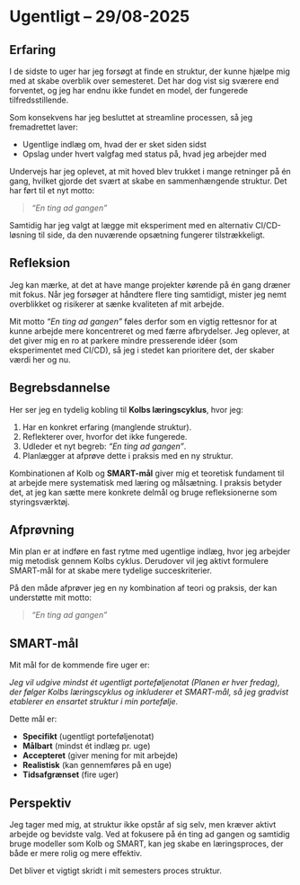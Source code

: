# Ugentligt – 29/08-2025

## __Erfaring__  
I de sidste to uger har jeg forsøgt at finde en struktur, der kunne hjælpe mig med at skabe overblik over semesteret. Det har dog vist sig sværere end forventet, og jeg har endnu ikke fundet en model, der fungerede tilfredsstillende.  

Som konsekvens har jeg besluttet at streamline processen, så jeg fremadrettet laver:  
- Ugentlige indlæg om, hvad der er sket siden sidst  
- Opslag under hvert valgfag med status på, hvad jeg arbejder med  

Undervejs har jeg oplevet, at mit hoved blev trukket i mange retninger på én gang, hvilket gjorde det svært at skabe en sammenhængende struktur. Det har ført til et nyt motto:  

> *“En ting ad gangen”*  

Samtidig har jeg valgt at lægge mit eksperiment med en alternativ CI/CD-løsning til side, da den nuværende opsætning fungerer tilstrækkeligt.  

## __Refleksion__  
Jeg kan mærke, at det at have mange projekter kørende på én gang dræner mit fokus. Når jeg forsøger at håndtere flere ting samtidigt, mister jeg nemt overblikket og risikerer at sænke kvaliteten af mit arbejde.  

Mit motto *“En ting ad gangen”* føles derfor som en vigtig rettesnor for at kunne arbejde mere koncentreret og med færre afbrydelser. Jeg oplever, at det giver mig en ro at parkere mindre presserende idéer (som eksperimentet med CI/CD), så jeg i stedet kan prioritere det, der skaber værdi her og nu.  

## __Begrebsdannelse__  
Her ser jeg en tydelig kobling til **Kolbs læringscyklus**, hvor jeg:  
1. Har en konkret erfaring (manglende struktur).  
2. Reflekterer over, hvorfor det ikke fungerede.  
3. Udleder et nyt begreb: *“En ting ad gangen”*.  
4. Planlægger at afprøve dette i praksis med en ny struktur.  

Kombinationen af Kolb og **SMART-mål** giver mig et teoretisk fundament til at arbejde mere systematisk med læring og målsætning. I praksis betyder det, at jeg kan sætte mere konkrete delmål og bruge refleksionerne som styringsværktøj.  

## __Afprøvning__  
Min plan er at indføre en fast rytme med ugentlige indlæg, hvor jeg arbejder mig metodisk gennem Kolbs cyklus. Derudover vil jeg aktivt formulere SMART-mål for at skabe mere tydelige succeskriterier.  

På den måde afprøver jeg en ny kombination af teori og praksis, der kan understøtte mit motto:  

> *“En ting ad gangen”*  

## __SMART-mål__  
Mit mål for de kommende fire uger er:  

*Jeg vil udgive mindst ét ugentligt porteføljenotat (Planen er hver fredag), der følger Kolbs læringscyklus og inkluderer et SMART-mål, så jeg gradvist etablerer en ensartet struktur i min portefølje.*  

Dette mål er:  
- **Specifikt** (ugentligt porteføljenotat)  
- **Målbart** (mindst ét indlæg pr. uge)  
- **Accepteret** (giver mening for mit arbejde)  
- **Realistisk** (kan gennemføres på en uge)  
- **Tidsafgrænset** (fire uger)  

## __Perspektiv__  
Jeg tager med mig, at struktur ikke opstår af sig selv, men kræver aktivt arbejde og bevidste valg. Ved at fokusere på én ting ad gangen og samtidig bruge modeller som Kolb og SMART, kan jeg skabe en læringsproces, der både er mere rolig og mere effektiv.  

Det bliver et vigtigt skridt i mit semesters proces struktur.
